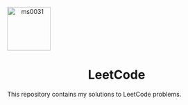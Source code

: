 <a align="center" href="https://leetcode.com/u/ms0031/" target="blank"><img align="center" src="https://user-images.githubusercontent.com/36547915/97088991-45da5d00-1652-11eb-900f-80d106540f4f.png" alt="ms0031" height="100" width="100" /></a> 
<h1 align="center">LeetCode</h1>
This repository contains my solutions to LeetCode problems.
